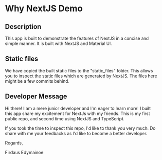 # Why NextJS Demo

## Description

This app is built to demonstrate the features of NextJS in a concise and simple manner. It is built with NextJS and Material UI.

## Static files

We have copied the built static files to the "static_files" folder. This allows you to inspect the static files which are generated by NextJS. The files here might be a few commits behind.

## Developer Message

Hi there! I am a mere junior developer and I'm eager to learn more! I built this app share my excitement for NextJs with my friends. This is my first public repo, and second time using NextJS and TypeScript. 

If you took the time to inspect this repo, I'd like to thank you very much. Do share with me your feedbacks as I'd like to become a better developer.

Regards,

Firdaus Edymainoe
